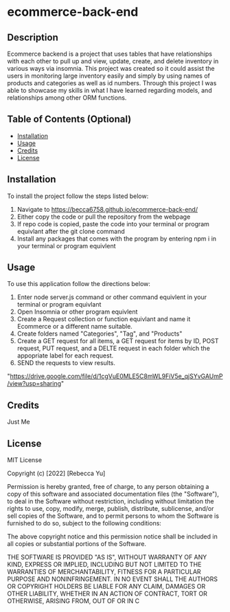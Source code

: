 # ecommerce-back-end

## Description

Ecommerce backend is a project that uses tables that have relationships with each other to pull up and view, update, create, and delete inventory in various ways via insomnia. This project was created so it could assist the users in monitoring large inventory easily and simply by using names of products and categories as well as id numbers. Through this project I was able to showcase my skills in what I have learned regarding models, and relationships among other ORM functions.
## Table of Contents (Optional)

- [Installation](#installation)
- [Usage](#usage)
- [Credits](#credits)
- [License](#license)

## Installation

To install the project follow the steps listed below:
1. Navigate to https://becca6758.github.io/ecommerce-back-end/
2. Either copy the code or pull the repository from the webpage
3. If repo code is copied, paste the code into your terminal or program equivlant after the git clone command
4. Install any packages that comes with the program by entering npm i in your terminal or program equivlent

## Usage

To use this application follow the directions below:
1. Enter node server.js command or other command equivlent in your terminal or program equivlant
2. Open Insomnia or other program equivlent
3. Create a Request collection or function equivlant and name it Ecommerce or a different name suitable.
4. Create folders named "Categories", "Tag", and "Products"
5. Create a GET request for all items, a GET request for items by ID, POST request, PUT request, and a DELTE request in each folder which the appopriate label for each request.
6. SEND the requests to view results.

"https://drive.google.com/file/d/1cgVuE0MLE5C8mWL9FiV5e_qjSYvGAUmP/view?usp=sharing"

## Credits

Just Me

## License

MIT License

Copyright (c) [2022] [Rebecca Yu]

Permission is hereby granted, free of charge, to any person obtaining a copy
of this software and associated documentation files (the "Software"), to deal
in the Software without restriction, including without limitation the rights
to use, copy, modify, merge, publish, distribute, sublicense, and/or sell
copies of the Software, and to permit persons to whom the Software is
furnished to do so, subject to the following conditions:

The above copyright notice and this permission notice shall be included in all
copies or substantial portions of the Software.

THE SOFTWARE IS PROVIDED "AS IS", WITHOUT WARRANTY OF ANY KIND, EXPRESS OR
IMPLIED, INCLUDING BUT NOT LIMITED TO THE WARRANTIES OF MERCHANTABILITY,
FITNESS FOR A PARTICULAR PURPOSE AND NONINFRINGEMENT. IN NO EVENT SHALL THE
AUTHORS OR COPYRIGHT HOLDERS BE LIABLE FOR ANY CLAIM, DAMAGES OR OTHER
LIABILITY, WHETHER IN AN ACTION OF CONTRACT, TORT OR OTHERWISE, ARISING FROM,
OUT OF OR IN C
